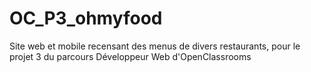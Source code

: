 # OC_P3_ohmyfood
Site web et mobile recensant des menus de divers restaurants, pour le projet 3 du parcours Développeur Web d'OpenClassrooms